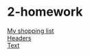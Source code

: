 # 2-homework
<a href="https://meluotii.github.io/2-homework/shopping_list.html">My shopping list</a>
<br>
<a href="https://meluotii.github.io/2-homework/anchor_headers.html">Headers</a>
<br>
<a href="https://meluotii.github.io/2-homework/anchor_text.html">Text</a>